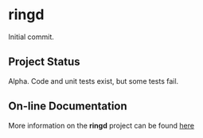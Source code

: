 # ringd

Initial commit.

## Project Status

Alpha.  Code and unit tests exist, but some tests fail.

## On-line Documentation

More information on the **ringd** project can be found
[here](https://jddixon.github.io/ringd)
